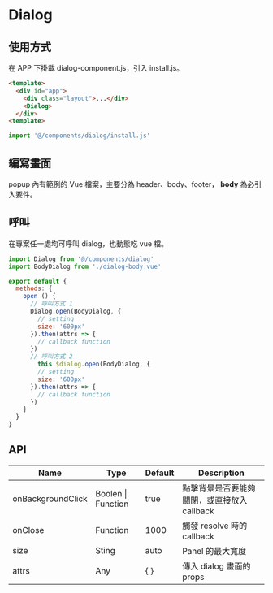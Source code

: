 Dialog
====

## 使用方式
在 APP 下掛載 dialog-component.js，引入 install.js。
```html
<template>
  <div id="app">
    <div class="layout">...</div>
    <Dialog>
  </div>
<template>
```
```js
import '@/components/dialog/install.js'
```

## 編寫畫面
popup 內有範例的 Vue 檔案，主要分為 header、body、footer， **body** 為必引入要件。


## 呼叫
在專案任一處均可呼叫 dialog，也動態吃 vue 檔。
```js
import Dialog from '@/components/dialog'
import BodyDialog from './dialog-body.vue'

export default {
  methods: {
    open () {
      // 呼叫方式 1
      Dialog.open(BodyDialog, {
        // setting
        size: '600px'
      }).then(attrs => {
        // callback function
      })
      // 呼叫方式 2
        this.$dialog.open(BodyDialog, {
        // setting
        size: '600px'
      }).then(attrs => {
        // callback function
      })
    }
  }
}
```

## API
Name                | Type                | Default | Description
--------------------|---------------------|---------|------------
onBackgroundClick   | Boolen \| Function  | true    |  點擊背景是否要能夠關閉，或直接放入 callback
onClose             | Function            | 1000    |  觸發 resolve 時的 callback
size                | Sting               | auto    |  Panel 的最大寬度
attrs               | Any                 | { }     |  傳入 dialog 畫面的 props